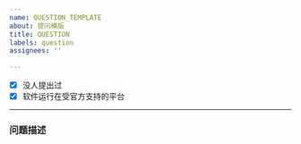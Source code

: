```yaml
---
name: QUESTION_TEMPLATE
about: 提问模版
title: QUESTION
labels: question
assignees: ''

---
```


- [x]  没人提出过
- [x]  软件运行在受官方支持的平台
___

### 问题描述
